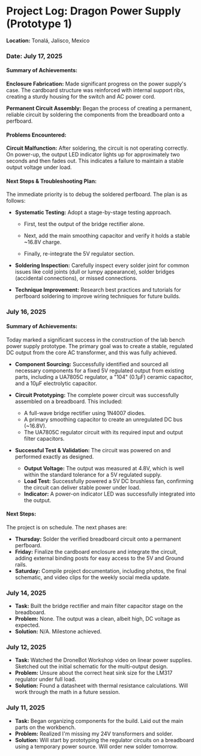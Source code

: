 # Project Log: Dragon Power Supply (Prototype 1)

**Location:** Tonalá, Jalisco, Mexico

### **Date: July 17, 2025**

#### Summary of Achievements:

**Enclosure Fabrication:** Made significant progress on the power supply's case. The cardboard structure was reinforced with internal support ribs, creating a sturdy housing for the switch and AC power cord.

**Permanent Circuit Assembly:** Began the process of creating a permanent, reliable circuit by soldering the components from the breadboard onto a perfboard.

#### Problems Encountered:

**Circuit Malfunction:** After soldering, the circuit is not operating correctly. On power-up, the output LED indicator lights up for approximately two seconds and then fades out. This indicates a failure to maintain a stable output voltage under load.

#### Next Steps & Troubleshooting Plan:

The immediate priority is to debug the soldered perfboard. The plan is as follows:

- **Systematic Testing:** Adopt a stage-by-stage testing approach.

  - First, test the output of the bridge rectifier alone.

  - Next, add the main smoothing capacitor and verify it holds a stable ~16.8V charge.

  - Finally, re-integrate the 5V regulator section.

- **Soldering Inspection:** Carefully inspect every solder joint for common issues like cold joints (dull or lumpy appearance), solder bridges (accidental connections), or missed connections.

- **Technique Improvement:** Research best practices and tutorials for perfboard soldering to improve wiring techniques for future builds.

### **July 16, 2025**

#### Summary of Achievements:

Today marked a significant success in the construction of the lab bench power supply prototype. The primary goal was to create a stable, regulated DC output from the core AC transformer, and this was fully achieved.

- **Component Sourcing:** Successfully identified and sourced all necessary components for a fixed 5V regulated output from existing parts, including a UA7805C regulator, a "104" (0.1µF) ceramic capacitor, and a 10µF electrolytic capacitor.
- **Circuit Prototyping:** The complete power circuit was successfully assembled on a breadboard. This included:

  - A full-wave bridge rectifier using 1N4007 diodes.
  - A primary smoothing capacitor to create an unregulated DC bus (~16.8V).
  - The UA7805C regulator circuit with its required input and output filter capacitors.

- **Successful Test & Validation:** The circuit was powered on and performed exactly as designed.

  - **Output Voltage:** The output was measured at 4.8V, which is well within the standard tolerance for a 5V regulated supply.
  - **Load Test:** Successfully powered a 5V DC brushless fan, confirming the circuit can deliver stable power under load.
  - **Indicator:** A power-on indicator LED was successfully integrated into the output.

#### Next Steps:

The project is on schedule. The next phases are:

- **Thursday:** Solder the verified breadboard circuit onto a permanent perfboard.
- **Friday:** Finalize the cardboard enclosure and integrate the circuit, adding external binding posts for easy access to the 5V and Ground rails.
- **Saturday:** Compile project documentation, including photos, the final schematic, and video clips for the weekly social media update.

### **July 14, 2025**

- **Task:** Built the bridge rectifier and main filter capacitor stage on the breadboard.
- **Problem:** None. The output was a clean, albeit high, DC voltage as expected.
- **Solution:** N/A. Milestone achieved.

### **July 12, 2025**

- **Task:** Watched the DroneBot Workshop video on linear power supplies. Sketched out the initial schematic for the multi-output design.
- **Problem:** Unsure about the correct heat sink size for the LM317 regulator under full load.
- **Solution:** Found a datasheet with thermal resistance calculations. Will work through the math in a future session.

### **July 11, 2025**

- **Task:** Began organizing components for the build. Laid out the main parts on the workbench.
- **Problem:** Realized I'm missing my 24V transformers and solder.
- **Solution:** Will start by prototyping the regulator circuits on a breadboard using a temporary power source. Will order new solder tomorrow.
